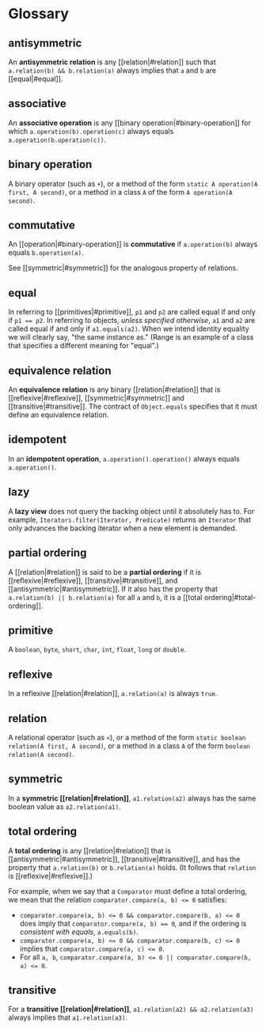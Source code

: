 # Glossary

## antisymmetric

An **antisymmetric relation** is any [[relation|#relation]] such that `a.relation(b) && b.relation(a)` always implies that `a` and `b` are [[equal|#equal]].

## associative

An **associative operation** is any [[binary operation|#binary-operation]] for which `a.operation(b).operation(c)` always equals `a.operation(b.operation(c))`.

## binary operation

A binary operator (such as `+`), or a method of the form `static A operation(A first, A second)`, or a method in a class `A` of the form `A operation(A second)`.

## commutative

An [[operation|#binary-operation]] is **commutative** if `a.operation(b)` always equals `b.operation(a)`.

See [[symmetric|#symmetric]] for the analogous property of relations.

## equal

In referring to [[primitives|#primitive]], `p1` and `p2` are called equal if and only if `p1 == p2`. In referring to objects, _unless specified otherwise_, `a1` and `a2` are called equal if and only if `a1.equals(a2)`. When we intend identity equality we will clearly say, "the same instance as." (Range is an example of a class that specifies a different meaning for "equal".)

## equivalence relation

An **equivalence relation** is any binary [[relation|#relation]] that is [[reflexive|#reflexive]], [[symmetric|#symmetric]] and [[transitive|#transitive]].  The contract of `Object.equals` specifies that it must define an equivalence relation.

## idempotent

In an **idempotent operation**, `a.operation().operation()` always equals `a.operation()`.

## lazy

A **lazy view** does not query the backing object until it absolutely has to.  For example, `Iterators.filter(Iterator, Predicate)` returns an `Iterator` that only advances the backing iterator when a new element is demanded.

## partial ordering

A [[relation|#relation]] is said to be a **partial ordering** if it is [[reflexive|#reflexive]], [[transitive|#transitive]], and [[antisymmetric|#antisymmetric]].  If it also has the property that `a.relation(b) || b.relation(a)` for all `a` and `b`, it is a [[total ordering|#total-ordering]].

## primitive

A `boolean`, `byte`, `short`, `char`, `int`, `float`, `long` or `double`.

## reflexive

In a reflexive [[relation|#relation]], `a.relation(a)` is always `true`.

## relation

A relational operator (such as `<`), or a method of the form `static boolean relation(A first, A second)`, or a method in a class `A` of the form `boolean relation(A second)`.

## symmetric

In a **symmetric [[relation|#relation]]**, `a1.relation(a2)` always has the same boolean value as `a2.relation(a1)`.

## total ordering

A **total ordering** is any [[relation|#relation]] that is [[antisymmetric|#antisymmetric]], [[transitive|#transitive]], and has the property that `a.relation(b)` or `b.relation(a)` holds.  (It follows that `relation` is [[reflexive|#reflexive]].)

For example, when we say that a `Comparator` must define a total ordering, we mean that the relation `comparator.compare(a, b) <= 0` satisfies:

  * `comparator.compare(a, b) <= 0 && comparator.compare(b, a) <= 0` does imply that `comparator.compare(a, b) == 0`, and if the ordering is _consistent with equals_, `a.equals(b)`.
  * `comparator.compare(a, b) <= 0 && comparator.compare(b, c) <= 0` implies that `comparator.compare(a, c) <= 0`.
  * For all `a, b`, `comparator.compare(a, b) <= 0 || comparator.compare(b, a) <= 0`.

## transitive

For a **transitive [[relation|#relation]]**, `a1.relation(a2) && a2.relation(a3)` always implies that `a1.relation(a3)`.
